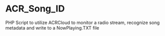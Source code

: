# ACR_Song_ID
PHP Script to utilize ACRCloud to monitor a radio stream, recognize song metadata and write to a NowPlaying.TXT file
